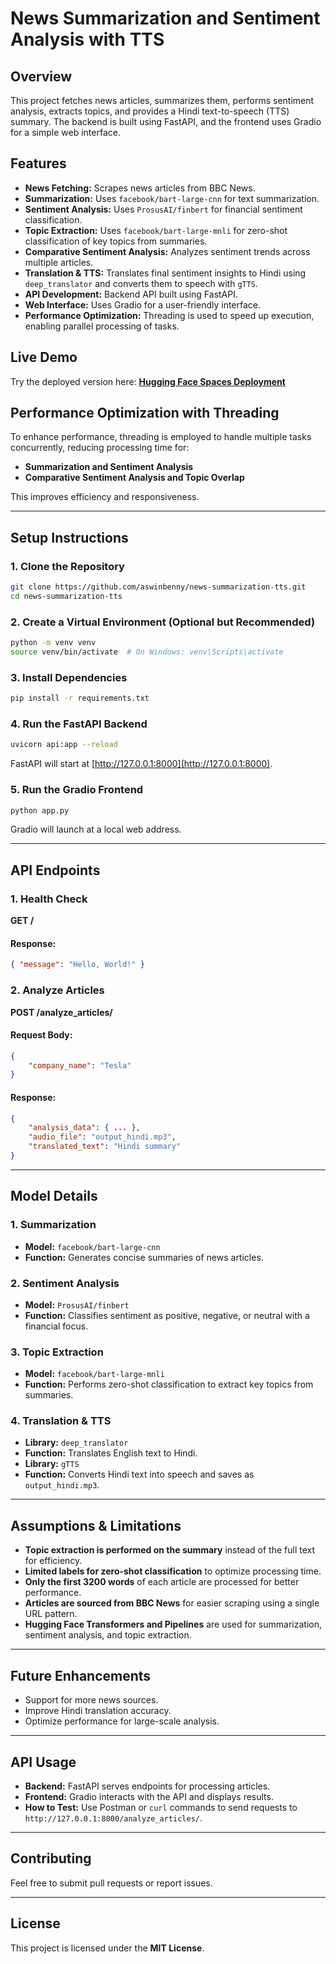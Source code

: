 # News Summarization and Sentiment Analysis with TTS

## Overview
This project fetches news articles, summarizes them, performs sentiment analysis, extracts topics, and provides a Hindi text-to-speech (TTS) summary. The backend is built using FastAPI, and the frontend uses Gradio for a simple web interface.

## Features
- **News Fetching:** Scrapes news articles from BBC News.
- **Summarization:** Uses `facebook/bart-large-cnn` for text summarization.
- **Sentiment Analysis:** Uses `ProsusAI/finbert` for financial sentiment classification.
- **Topic Extraction:** Uses `facebook/bart-large-mnli` for zero-shot classification of key topics from summaries.
- **Comparative Sentiment Analysis:** Analyzes sentiment trends across multiple articles.
- **Translation & TTS:** Translates final sentiment insights to Hindi using `deep_translator` and converts them to speech with `gTTS`.
- **API Development:** Backend API built using FastAPI.
- **Web Interface:** Uses Gradio for a user-friendly interface.
- **Performance Optimization:** Threading is used to speed up execution, enabling parallel processing of tasks.

## Live Demo
Try the deployed version here: **[Hugging Face Spaces Deployment](https://huggingface.co/spaces/aswinbenny/news-sentiment-analysis)**

## Performance Optimization with Threading
To enhance performance, threading is employed to handle multiple tasks concurrently, reducing processing time for:
- **Summarization and Sentiment Analysis**
- **Comparative Sentiment Analysis and Topic Overlap**

This improves efficiency and responsiveness.

---

## Setup Instructions

### 1. Clone the Repository
```bash
git clone https://github.com/aswinbenny/news-summarization-tts.git
cd news-summarization-tts
```

### 2. Create a Virtual Environment (Optional but Recommended)
```bash
python -m venv venv
source venv/bin/activate  # On Windows: venv\Scripts\activate
```

### 3. Install Dependencies
```bash
pip install -r requirements.txt
```

### 4. Run the FastAPI Backend
```bash
uvicorn api:app --reload
```
FastAPI will start at [http://127.0.0.1:8000](http://127.0.0.1:8000).

### 5. Run the Gradio Frontend
```bash
python app.py
```
Gradio will launch at a local web address.

---

## API Endpoints

### 1. **Health Check**
**GET /**
#### Response:
```json
{ "message": "Hello, World!" }
```

### 2. **Analyze Articles**
**POST /analyze_articles/**
#### Request Body:
```json
{
    "company_name": "Tesla"
}
```
#### Response:
```json
{
    "analysis_data": { ... },
    "audio_file": "output_hindi.mp3",
    "translated_text": "Hindi summary"
}
```

---

## Model Details
### 1. **Summarization**  
- **Model:** `facebook/bart-large-cnn`
- **Function:** Generates concise summaries of news articles.

### 2. **Sentiment Analysis**  
- **Model:** `ProsusAI/finbert`
- **Function:** Classifies sentiment as positive, negative, or neutral with a financial focus.

### 3. **Topic Extraction**  
- **Model:** `facebook/bart-large-mnli`
- **Function:** Performs zero-shot classification to extract key topics from summaries.

### 4. **Translation & TTS**  
- **Library:** `deep_translator`
- **Function:** Translates English text to Hindi.
- **Library:** `gTTS`
- **Function:** Converts Hindi text into speech and saves as `output_hindi.mp3`.

---

## Assumptions & Limitations
- **Topic extraction is performed on the summary** instead of the full text for efficiency.
- **Limited labels for zero-shot classification** to optimize processing time.
- **Only the first 3200 words** of each article are processed for better performance.
- **Articles are sourced from BBC News** for easier scraping using a single URL pattern.
- **Hugging Face Transformers and Pipelines** are used for summarization, sentiment analysis, and topic extraction.

---

## Future Enhancements
- Support for more news sources.
- Improve Hindi translation accuracy.
- Optimize performance for large-scale analysis.

---

## API Usage
- **Backend:** FastAPI serves endpoints for processing articles.
- **Frontend:** Gradio interacts with the API and displays results.
- **How to Test:** Use Postman or `curl` commands to send requests to `http://127.0.0.1:8000/analyze_articles/`.

---

## Contributing
Feel free to submit pull requests or report issues.

---

## License
This project is licensed under the **MIT License**.

